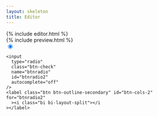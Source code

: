 ```yaml
---
layout: skeleton
title: Editor
---
```


<script src="https://cdn.jsdelivr.net/npm/showdown@1.9.1/dist/showdown.min.js"></script>

<div id="dynamic-row" class="row w-100 row-cols-1">
  <div class="col px-0">{% include editor.html %}</div>
  <div class="col px-0 preview">{% include preview.html %}</div>
</div>

<div class="fixed-bottom text-center opacity-50">
  <div
    class="btn-group m-2"
    role="group"
    aria-label="Basic radio toggle button group"
  >
    <input
      type="radio"
      class="btn-check"
      name="btnradio"
      id="btnradio1"
      autocomplete="off"
      checked
    />
    <label class="btn btn-outline-secondary" id="btn-cols-1" for="btnradio1"
      ><i class="bi bi-square"></i
    ></label>

    <input
      type="radio"
      class="btn-check"
      name="btnradio"
      id="btnradio2"
      autocomplete="off"
    />
    <label class="btn btn-outline-secondary" id="btn-cols-2" for="btnradio2"
      ><i class="bi bi-layout-split"></i
    ></label>

  </div>
</div>

<script>
  document.getElementById("btn-cols-1").addEventListener("click", function () {
    var dynamicRow = document.getElementById("dynamic-row");
    dynamicRow.classList.remove("row-cols-2");
    dynamicRow.classList.add("row-cols-1");
  });

  document.getElementById("btn-cols-2").addEventListener("click", function () {
    var dynamicRow = document.getElementById("dynamic-row");
    dynamicRow.classList.remove("row-cols-1");
    dynamicRow.classList.add("row-cols-2");
  });

      document.addEventListener("DOMContentLoaded", function () {
        // Initialize Bootstrap tooltips
        var tooltipTriggerList = [].slice.call(
          document.querySelectorAll('[data-bs-toggle="tooltip"]')
        );
        var tooltipList = tooltipTriggerList.map(function (tooltipTriggerEl) {
          return new bootstrap.Tooltip(tooltipTriggerEl);
        });

        // Initialize Showdown converter
        var converter = new showdown.Converter();
        converter.setOption('simpleLineBreaks', 'true');

        // Function to update preview
        function updatePreview() {
          var markdownText = document.getElementById("editor-textarea").value;
          var html = converter.makeHtml(markdownText);
          document.getElementById("preview-content").innerHTML = html;
        }

        // Attach event listener to the textarea
        document.getElementById("editor-textarea").addEventListener("input", updatePreview);

        // Initial call to render any default content
        updatePreview();
      });
    </script>
